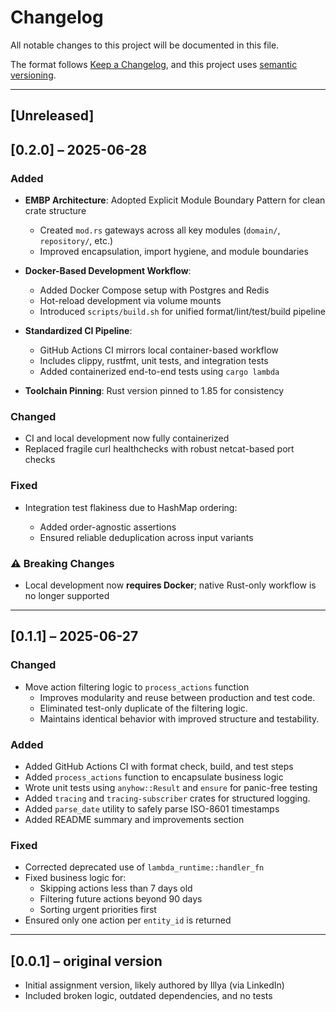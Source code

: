 # Changelog

All notable changes to this project will be documented in this file.

The format follows [Keep a Changelog](https://keepachangelog.com/en/1.0.0/), and this project uses [semantic versioning](https://semver.org/).

---

## [Unreleased]

## [0.2.0] – 2025-06-28

### Added

* **EMBP Architecture**: Adopted Explicit Module Boundary Pattern for clean crate structure

  * Created `mod.rs` gateways across all key modules (`domain/`, `repository/`, etc.)
  * Improved encapsulation, import hygiene, and module boundaries
* **Docker-Based Development Workflow**:

  * Added Docker Compose setup with Postgres and Redis
  * Hot-reload development via volume mounts
  * Introduced `scripts/build.sh` for unified format/lint/test/build pipeline
* **Standardized CI Pipeline**:

  * GitHub Actions CI mirrors local container-based workflow
  * Includes clippy, rustfmt, unit tests, and integration tests
  * Added containerized end-to-end tests using `cargo lambda`
* **Toolchain Pinning**: Rust version pinned to 1.85 for consistency

### Changed

* CI and local development now fully containerized
* Replaced fragile curl healthchecks with robust netcat-based port checks

### Fixed

* Integration test flakiness due to HashMap ordering:

  * Added order-agnostic assertions
  * Ensured reliable deduplication across input variants

### ⚠️ Breaking Changes

* Local development now **requires Docker**; native Rust-only workflow is no longer supported

---

## [0.1.1] – 2025-06-27

### Changed 
- Move action filtering logic to `process_actions` function
  - Improves modularity and reuse between production and test code.
  - Eliminated test-only duplicate of the filtering logic.
  - Maintains identical behavior with improved structure and testability.

### Added
- Added GitHub Actions CI with format check, build, and test steps
- Added `process_actions` function to encapsulate business logic
- Wrote unit tests using `anyhow::Result` and `ensure` for panic-free testing
- Added `tracing` and `tracing-subscriber` crates for structured logging.
- Added `parse_date` utility to safely parse ISO-8601 timestamps
- Added README summary and improvements section

### Fixed
- Corrected deprecated use of `lambda_runtime::handler_fn`
- Fixed business logic for:
  - Skipping actions less than 7 days old
  - Filtering future actions beyond 90 days
  - Sorting urgent priorities first
- Ensured only one action per `entity_id` is returned

---

## [0.0.1] – original version

- Initial assignment version, likely authored by Illya (via LinkedIn)
- Included broken logic, outdated dependencies, and no tests
